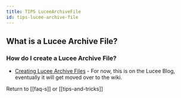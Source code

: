 ```yaml
---
title: TIPS LuceeArchiveFile
id: tips-lucee-archive-file
---
```


## What is a Lucee Archive File? ##

### How do I create a Lucee Archive File? ###

* [Creating Lucee Archive Files](http://blog.getlucee.com/post.cfm/creating-lucee-archives) - For now, this is on the Lucee Blog, eventually it will get moved over to the wiki.

Return to [[faq-s]] or [[tips-and-tricks]]